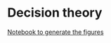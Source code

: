 # Decision theory

[Notebook to generate the figures](https://github.com/probml/pyprobml/blob/master/notebooks/figures/chapter8_figures.ipynb)
